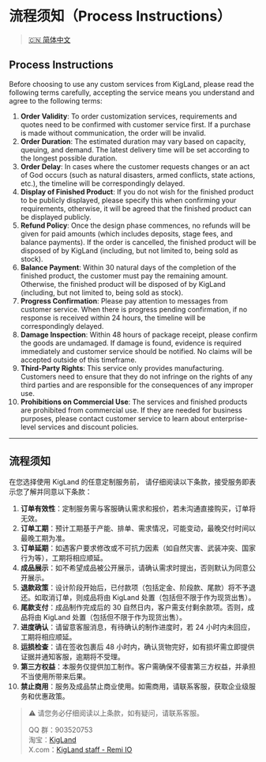# 流程须知（Process Instructions）

> [🇨🇳 简体中文](#流程须知)

## Process Instructions

Before choosing to use any custom services from KigLand,
please read the following terms carefully, accepting the service means you understand and agree to the following terms:

1. **Order Validity**: To order customization services, requirements and quotes need to be confirmed with customer service first. If a purchase is made without communication, the order will be invalid.
2. **Order Duration**: The estimated duration may vary based on capacity, queuing, and demand. The latest delivery time will be set according to the longest possible duration.
3. **Order Delay**: In cases where the customer requests changes or an act of God occurs (such as natural disasters, armed conflicts, state actions, etc.), the timeline will be correspondingly delayed.
4. **Display of Finished Product**: If you do not wish for the finished product to be publicly displayed, please specify this when confirming your requirements, otherwise, it will be agreed that the finished product can be displayed publicly.
5. **Refund Policy**: Once the design phase commences, no refunds will be given for paid amounts (which includes deposits, stage fees, and balance payments). If the order is cancelled, the finished product will be disposed of by KigLand (including, but not limited to, being sold as stock).
6. **Balance Payment**: Within 30 natural days of the completion of the finished product, the customer must pay the remaining amount. Otherwise, the finished product will be disposed of by KigLand (including, but not limited to, being sold as stock).
7. **Progress Confirmation**: Please pay attention to messages from customer service. When there is progress pending confirmation, if no response is received within 24 hours, the timeline will be correspondingly delayed.
8. **Damage Inspection**: Within 48 hours of package receipt, please confirm the goods are undamaged. If damage is found, evidence is required immediately and customer service should be notified. No claims will be accepted outside of this timeframe.
9. **Third-Party Rights**: This service only provides manufacturing. Customers need to ensure that they do not infringe on the rights of any third parties and are responsible for the consequences of any improper use.
10. **Prohibitions on Commercial Use**: The services and finished products are prohibited from commercial use. If they are needed for business purposes, please contact customer service to learn about enterprise-level services and discount policies.

---

## 流程须知

在您选择使用 KigLand 的任意定制服务前，
请仔细阅读以下条款，接受服务即表示您了解并同意以下条款：

1. **订单有效性**：定制服务需与客服确认需求和报价，若未沟通直接购买，订单将无效。
2. **订单工期**：预计工期基于产能、排单、需求情况，可能变动，最晚交付时间以最晚工期为准。
3. **订单延期**：如遇客户要求修改或不可抗力因素（如自然灾害、武装冲突、国家行为等），工期将相应顺延。
4. **成品展示**：如不希望成品被公开展示，请确认需求时提出，否则默认为同意公开展示。
5. **退款政策**：设计阶段开始后，已付款项（包括定金、阶段款、尾款）将不予退还。如取消订单，则成品将由 KigLand 处置（包括但不限于作为现货出售）。
6. **尾款支付**：成品制作完成后的 30 自然日内，客户需支付剩余款项。否则，成品将由 KigLand 处置（包括但不限于作为现货出售）。
7. **进度确认**：请留意客服消息，有待确认的制作进度时，若 24 小时内未回应，工期将相应顺延。
8. **运损检查**：请在签收包裹后 48 小时内，确认货物完好，如有损坏需立即提供证据并通知客服，逾期将不受理。
9. **第三方权益**：本服务仅提供加工制作。客户需确保不侵害第三方权益，并承担不当使用所带来后果。
10. **禁止商用**：服务及成品禁止商业使用。如需商用，请联系客服，获取企业级服务和优惠政策。

> ⚠ 请您务必仔细阅读以上条款，如有疑问，请联系客服。
>
> QQ 群：903520753  
> 淘宝：[KigLand](https://kigland.taobao.com/)  
> X.com：[KigLand staff - Remi IO](https://x.com/Remi_IO)
